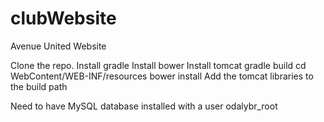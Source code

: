 # clubWebsite
Avenue United Website

Clone the repo.
Install gradle
Install bower
Install tomcat
gradle build
cd WebContent/WEB-INF/resources
bower install
Add the tomcat libraries to the build path

Need to have MySQL database installed with a user odalybr_root
